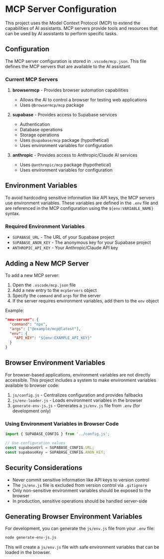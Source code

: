 # MCP Server Configuration

This project uses the Model Context Protocol (MCP) to extend the capabilities of AI assistants. MCP servers provide tools and resources that can be used by AI assistants to perform specific tasks.

## Configuration

The MCP server configuration is stored in `.vscode/mcp.json`. This file defines the MCP servers that are available to the AI assistant.

### Current MCP Servers

1. **browsermcp** - Provides browser automation capabilities
   - Allows the AI to control a browser for testing web applications
   - Uses `@browsermcp/mcp` package

2. **supabase** - Provides access to Supabase services
   - Authentication
   - Database operations
   - Storage operations
   - Uses `@supabase/mcp` package (hypothetical)
   - Uses environment variables for configuration

3. **anthropic** - Provides access to Anthropic/Claude AI services
   - Uses `@anthropic/mcp` package (hypothetical)
   - Uses environment variables for configuration

## Environment Variables

To avoid hardcoding sensitive information like API keys, the MCP servers use environment variables. These variables are defined in the `.env` file and are referenced in the MCP configuration using the `${env:VARIABLE_NAME}` syntax.

### Required Environment Variables

- `SUPABASE_URL` - The URL of your Supabase project
- `SUPABASE_ANON_KEY` - The anonymous key for your Supabase project
- `ANTHROPIC_API_KEY` - Your Anthropic/Claude API key

## Adding a New MCP Server

To add a new MCP server:

1. Open the `.vscode/mcp.json` file
2. Add a new entry to the `mcpServers` object
3. Specify the `command` and `args` for the server
4. If the server requires environment variables, add them to the `env` object

Example:

```json
"new-server": {
  "command": "npx",
  "args": ["@example/mcp@latest"],
  "env": {
    "API_KEY": "${env:EXAMPLE_API_KEY}"
  }
}
```

## Browser Environment Variables

For browser-based applications, environment variables are not directly accessible. This project includes a system to make environment variables available to browser code:

1. `js/config.js` - Centralizes configuration and provides fallbacks
2. `js/env-loader.js` - Loads environment variables in the browser
3. `generate-env-js.js` - Generates a `js/env.js` file from `.env` (for development only)

### Using Environment Variables in Browser Code

```javascript
import { SUPABASE_CONFIG } from '../config.js';

// Use configuration values
const supabaseUrl = SUPABASE_CONFIG.URL;
const supabaseKey = SUPABASE_CONFIG.ANON_KEY;
```

## Security Considerations

- Never commit sensitive information like API keys to version control
- The `js/env.js` file is excluded from version control via `.gitignore`
- Only non-sensitive environment variables should be exposed to the browser
- In production, sensitive operations should be handled server-side

## Generating Browser Environment Variables

For development, you can generate the `js/env.js` file from your `.env` file:

```bash
node generate-env-js.js
```

This will create a `js/env.js` file with safe environment variables that can be loaded in the browser.

